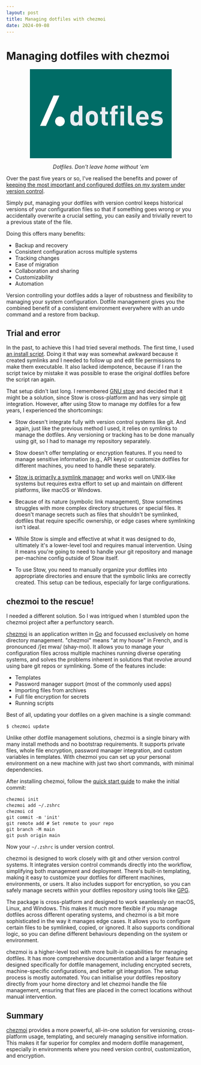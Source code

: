 ```yaml
---
layout: post
title: Managing dotfiles with chezmoi
date: 2024-09-08
---
```


# Managing dotfiles with chezmoi

<img src="/assets/images/dotfiles.png" style="max-width:75%; display:block; margin:auto;">
<p style="text-align:center; font-size:inherit;"><i>Dotfiles. Don't leave home without 'em</i></p>

Over the past five years or so, I've realised the benefits and power of [keeping the most important and configured dotfiles on my system under version control](https://dotfiles.github.io/).

Simply put, managing your dotfiles with version control keeps historical versions of your configuration files so that if something goes wrong or you accidentally overwrite a crucial setting, you can easily and trivially revert to a previous state of the file. 

Doing this offers many benefits:

- Backup and recovery
- Consistent configuration across multiple systems
- Tracking changes
- Ease of migration
- Collaboration and sharing
- Customizability
- Automation

Version controlling your dotfiles adds a layer of robustness and flexibility to managing your system configuration. Dotfile management gives you the combined benefit of a consistent environment everywhere with an undo command and a restore from backup.

## Trial and error 

In the past, to achieve this I had tried several methods. The first time, I used [an install script](https://blog.smalleycreative.com/using-git-and-github-to-manage-your-dotfiles/). Doing it that way was somewhat awkward because it created symlinks and I needed to follow up and edit file permissions to make them executable. It also lacked idempotence, because if I ran the script twice by mistake it was possible to erase the original dotfiles before the script ran again.

That setup didn't last long. I remembered [GNU stow](https://www.gnu.org/software/stow/) and decided that it might be a solution, since Stow is cross-platform and has very simple [git](https://git-scm.com/) integration. However, after using Stow to manage my dotfiles for a few years, I experienced the shortcomings:

- Stow doesn't integrate fully with version control systems like git. And again, just like the previous method I used, it relies on symlinks to manage the dotfiles. Any versioning or tracking has to be done manually using git, so I had to manage my repository separately. 

- Stow doesn't offer templating or encryption features. If you need to manage sensitive information (e.g., API keys) or customize dotfiles for different machines, you need to handle these separately. 

- [Stow is primarily a symlink manager](https://alex.pearwin.com/2016/02/managing-dotfiles-with-stow/) and works well on UNIX-like systems but requires extra effort to set up and maintain on different platforms, like macOS or Windows.

- Because of its nature (symbolic link management), Stow sometimes struggles with more complex directory structures or special files. It doesn't manage secrets such as files that shouldn't be symlinked, dotfiles that require specific ownership, or edge cases where symlinking isn't ideal. 

- While Stow is simple and effective at what it was designed to do, ultimately it's a lower-level tool and requires manual intervention. Using it means you're going to need to handle your git repository and manage per-machine config outside of Stow itself. 

- To use Stow, you need to manually organize your dotfiles into appropriate directories and ensure that the symbolic links are correctly created. This setup can be tedious, especially for large configurations.

## chezmoi to the rescue!

I needed a different solution. So I was intrigued when I stumbled upon the chezmoi project after a perfunctory search. 

[chezmoi](https://www.chezmoi.io) is an application written in [Go](https://go.dev/) and focussed exclusively on home directory management. "chezmoi" means "at my house" in French, and is pronounced /ʃeɪ mwa/ (shay-moi). It allows you to manage your configuration files across multiple machines running diverse operating systems, and solves the problems inherent in solutions that revolve around using bare git repos or symlinking. Some of the features include:

- Templates
- Password manager support (most of the commonly used apps)
- Importing files from archives
- Full file encryption for secrets
- Running scripts 

Best of all, updating your dotfiles on a given machine is a single command:

```
$ chezmoi update
```

Unlike other dotfile management solutions, chezmoi is a single binary with many install methods and no bootstrap requirements. It supports private files, whole file encryption, password manager integration, and custom variables in templates. With chezmoi you can set up your personal environment on a new machine with just two short commands, with minimal dependencies. 

After installing chezmoi, follow the [quick start guide](https://www.chezmoi.io/quick-start/) to make the initial commit:

```
chezmoi init
chezmoi add ~/.zshrc
chezmoi cd
git commit -m 'init'
git remote add # Set remote to your repo
git branch -M main
git push origin main
```

Now your `~/.zshrc` is under version control. 

chezmoi is designed to work closely with git and other version control systems. It integrates version control commands directly into the workflow, simplifying both management and deployment. There's built-in templating, making it easy to customize your dotfiles for different machines, environments, or users. It also includes support for encryption, so you can safely manage secrets within your dotfiles repository using tools like [GPG](https://www.gnupg.org/).

The package is cross-platform and designed to work seamlessly on macOS, Linux, and Windows. This makes it much more flexible if you manage dotfiles across different operating systems, and chezmoi is a bit more sophisticated in the way it manages edge cases. It allows you to configure certain files to be symlinked, copied, or ignored. It also supports conditional logic, so you can define different behaviours depending on the system or environment.

chezmoi is a higher-level tool with more built-in capabilities for managing dotfiles. It has more comprehensive documentation and a larger feature set designed specifically for dotfile management, including encrypted secrets, machine-specific configurations, and better git integration. The setup process is mostly automated. You can initialise your dotfiles repository directly from your home directory and let chezmoi handle the file management, ensuring that files are placed in the correct locations without manual intervention.

## Summary

[chezmoi](https://www.chezmoi.io/) provides a more powerful, all-in-one solution for versioning, cross-platform usage, templating, and securely managing sensitive information. This makes it far superior for complex and modern dotfile management, especially in environments where you need version control, customization, and encryption.
